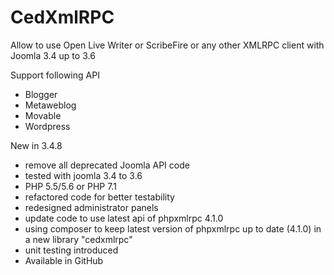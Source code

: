 # CedXmlRPC

Allow to use Open Live Writer or ScribeFire or any other XMLRPC client with Joomla 3.4 up to 3.6

Support following API
* Blogger
* Metaweblog
* Movable
* Wordpress


New in 3.4.8
+ remove all deprecated Joomla API code
+ tested with joomla 3.4 to 3.6
+ PHP 5.5/5.6 or PHP 7.1
+ refactored code for better testability
+ redesigned administrator panels
+ update code to use latest api of phpxmlrpc 4.1.0
+ using composer to keep latest version of phpxmlrpc up to date (4.1.0) in a new library "cedxmlrpc"
+ unit testing introduced
+ Available in GitHub
